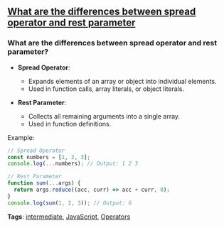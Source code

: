 ## [What are the differences between spread operator and rest parameter](#what-are-the-differences-between-spread-operator-and-rest-parameter)

### What are the differences between spread operator and rest parameter?

- **Spread Operator**:
  - Expands elements of an array or object into individual elements.
  - Used in function calls, array literals, or object literals.

- **Rest Parameter**:
  - Collects all remaining arguments into a single array.
  - Used in function definitions.

Example:

```javascript
// Spread Operator
const numbers = [1, 2, 3];
console.log(...numbers); // Output: 1 2 3

// Rest Parameter
function sum(...args) {
  return args.reduce((acc, curr) => acc + curr, 0);
}
console.log(sum(1, 2, 3)); // Output: 6
```

**Tags**: [intermediate](./level/intermediate), [JavaScript](./theme/javascript), [Operators](./theme/operators)


